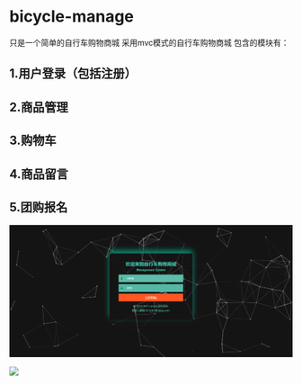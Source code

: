 # bicycle-manage
只是一个简单的自行车购物商城
采用mvc模式的自行车购物商城
包含的模块有：
## 1.用户登录（包括注册）
## 2.商品管理
## 3.购物车
## 4.商品留言
## 5.团购报名

![image](https://github.com/naumy-code/bicycle-manage/blob/master/WebContent/test/QQ%E6%88%AA%E5%9B%BE20200510202856.png)




![](http://www.baidu.com/img/bdlogo.gif)  
